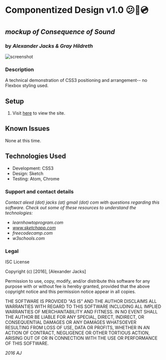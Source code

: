 # Componentized Design v1.0 :confused::punch::cd:
## _mockup of Consequence of Sound_
### by _Alexander Jacks & Gray Hildreth_


![screenshot](/resources/fbv10.png)
### Description
A technical demonstration of CSS3 positioning and arrangement-- no Flexbox styling used.

## Setup
1. Visit [here](https://adjectival.github.io/CoS-mockup-SASS/) to view the site.




## Known Issues
None at this time.


## Technologies Used
- Development: CSS3
- Design: Sketch
- Testing: Atom, Chrome

### Support and contact details
_Contact alexd (dot) jacks (at) gmail (dot) com with questions regarding this software.
Check out some of these resources to understand the technologies:_
- _learnhowtoprogram.com_
- _www.sketchapp.com_
- _freecodecamp.com_
- _w3schools.com_


### Legal
ISC License

Copyright (c) [2016], [Alexander Jacks]

Permission to use, copy, modify, and/or distribute this software for any purpose with or without fee is hereby granted, provided that the above copyright notice and this permission notice appear in all copies.

THE SOFTWARE IS PROVIDED "AS IS" AND THE AUTHOR DISCLAIMS ALL WARRANTIES WITH REGARD TO THIS SOFTWARE INCLUDING ALL IMPLIED WARRANTIES OF MERCHANTABILITY AND FITNESS. IN NO EVENT SHALL THE AUTHOR BE LIABLE FOR ANY SPECIAL, DIRECT, INDIRECT, OR CONSEQUENTIAL DAMAGES OR ANY DAMAGES WHATSOEVER RESULTING FROM LOSS OF USE, DATA OR PROFITS, WHETHER IN AN ACTION OF CONTRACT, NEGLIGENCE OR OTHER TORTIOUS ACTION, ARISING OUT OF OR IN CONNECTION WITH THE USE OR PERFORMANCE OF THIS SOFTWARE.

*2016 AJ*
